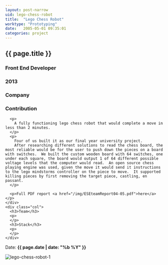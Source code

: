 ```yaml
---
layout: post-narrow
uid: lego-chess-robot
title:  "Lego Chess Robot"
worktype: "Prototyping"
date:   2005-05-01 09:35:01
categories: project
---
```


<div class="project-description">
  <div class="row clearfix">
    <div class="col">
      <h2 class="project-title">{{ page.title }}</h2>
      <h3>Front End Developer</h3>
      <h3>2013</h3>
    </div>
    <div class="col">
      <h3>
        Company
      </h3>
      <p>
      </p>
    </div>
    <div class="col">
      <h3>Contribution</h3>

      <p>
        A fully functioning lego chess robot that would complete a move in less than 2 minutes.
      </p>
      <p>
        Four of us built it as our final year university project.
        After researching different solutions to read the chess board, the most reliable would be for the user to push down the pieces on a board with switches.  We built the custom wooden board with 64 switches, one under each square, the board would output 1 of 64 different possible voltage levels that the computer would read.  An open source chess playing engine was used, given the move it would send it instructions to the lego mindstorms controller on the piece to move.  It supported killing pieces by first removing the target piece, castling, en passant.
      </p>

      <p>Full PDF report <a href="/img/ESEteamReport04-05.pdf">here</a></p>
    </div>
    <div class="col">
      <h3>Team</h3>
      <p>
      </p>
      <h3>Stack</h3>
      <p>
      </p>
    </div>
  </div>
</div>


<p class="meta">Date: <strong>{{ page.date | date: "%b %Y" }}</strong></p>

<div class="showcase">
	<img src="/img/lego-chess-robot/lego-chess-robot1.jpg" alt="lego-chess-robot-1">
</div>